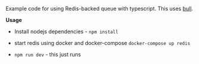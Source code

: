 Example code for using Redis-backed queue with typescript.
This uses [bull](https://github.com/OptimalBits/bull).

**Usage**
- Install nodejs dependencies - `npm install`
- start redis using docker and docker-compose
`docker-compose up redis`

- `npm run dev` - this just runs 